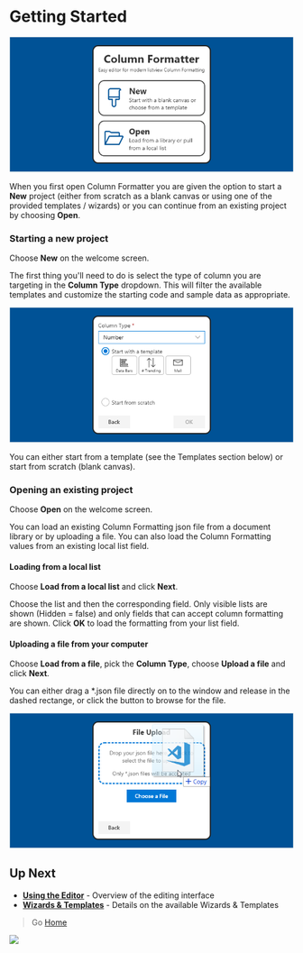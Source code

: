 # Getting Started

![Welcome Screen](./assets/WelcomeScreen.png)

When you first open Column Formatter you are given the option to start a **New** project (either from scratch as a blank canvas or using one of the provided templates / wizards) or you can continue from an existing project by choosing **Open**.

### Starting a new project

Choose **New** on the welcome screen.

The first thing you'll need to do is select the type of column you are targeting in the **Column Type** dropdown. This will filter the available templates and customize the starting code and sample data as appropriate.

![Choose a Template](./assets/ChooseATemplate.png)

You can either start from a template (see the Templates section below) or start from scratch (blank canvas).

### Opening an existing project

Choose **Open** on the welcome screen.

You can load an existing Column Formatting json file from a document library or by uploading a file. You can also load the Column Formatting values from an existing local list field.

#### Loading from a local list

Choose **Load from a local list** and click **Next**.

Choose the list and then the corresponding field. Only visible lists are shown (Hidden = false) and only fields that can accept column formatting are shown. Click **OK** to load the formatting from your list field.

#### Uploading a file from your computer

Choose **Load from a file**, pick the **Column Type**, choose **Upload a file** and click **Next**.

You can either drag a \*.json file directly on to the window and release in the dashed rectange, or click the button to browse for the file.

![Upload a file](./assets/FileUpload.png)

## Up Next

- **[Using the Editor](./editor/index.md)** - Overview of the editing interface
- **[Wizards & Templates](./wizards/index.md)** - Details on the available Wizards & Templates

> Go [Home](./index.md)

![](https://telemetry.sharepointpnp.com/sp-dev-solutions/ColumnFormatter/wiki/GettingStarted)
